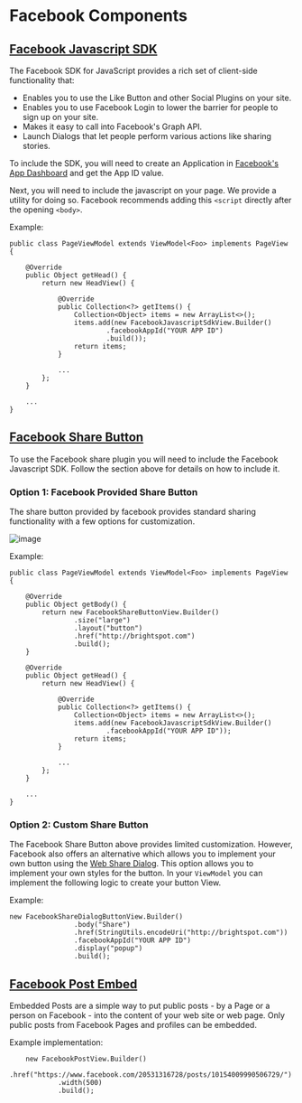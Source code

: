 # Facebook Components

## [Facebook Javascript SDK](https://developers.facebook.com/docs/javascript/quickstart)

The Facebook SDK for JavaScript provides a rich set of client-side functionality that:

* Enables you to use the Like Button and other Social Plugins on your site.
* Enables you to use Facebook Login to lower the barrier for people to sign up on your site.
* Makes it easy to call into Facebook's Graph API.
* Launch Dialogs that let people perform various actions like sharing stories.

To include the SDK, you will need to create an Application in [Facebook's App Dashboard](https://developers.facebook.com/apps) and get the App ID value.

Next, you will need to include the javascript on your page. We provide a utility for doing so. Facebook recommends adding this `<script` directly after the opening `<body>`.

Example: 

```
public class PageViewModel extends ViewModel<Foo> implements PageView {

    @Override
    public Object getHead() {
        return new HeadView() {

            @Override
            public Collection<?> getItems() {
                Collection<Object> items = new ArrayList<>();
                items.add(new FacebookJavascriptSdkView.Builder()
                        .facebookAppId("YOUR APP ID")
                        .build());
                return items;
            }

            ...
        };
    }

    ...
}
```

## [Facebook Share Button](https://developers.facebook.com/docs/plugins/share-button)

To use the Facebook share plugin you will need to include the Facebook Javascript SDK. Follow the section above for details on how to include it.

### Option 1: Facebook Provided Share Button

The share button provided by facebook provides standard sharing functionality with a few options for customization.

![image](https://cloud.githubusercontent.com/assets/1299507/17573490/a4f1e24e-5f28-11e6-8543-69fa40d98199.png)

Example:

```
public class PageViewModel extends ViewModel<Foo> implements PageView {

    @Override
    public Object getBody() {
        return new FacebookShareButtonView.Builder()
                .size("large")
                .layout("button")
                .href("http://brightspot.com")
                .build();
    }

    @Override
    public Object getHead() {
        return new HeadView() {

            @Override
            public Collection<?> getItems() {
                Collection<Object> items = new ArrayList<>();
                items.add(new FacebookJavascriptSdkView.Builder()
                        .facebookAppId("YOUR APP ID"));
                return items;
            }

            ...
        };
    }

    ...
}
```

### Option 2: Custom Share Button

The Facebook Share Button above provides limited customization. However, Facebook also offers an alternative which allows you to implement your own button
using the [Web Share Dialog](https://developers.facebook.com/docs/sharing/reference/share-dialog#advancedtopics). This option allows you to implement your own styles
for the button. In your `ViewModel` you can implement the following logic to create your button View.

Example:

```
new FacebookShareDialogButtonView.Builder()
                .body("Share")
                .href(StringUtils.encodeUri("http://brightspot.com"))
                .facebookAppId("YOUR APP ID")
                .display("popup")
                .build();
```

## [Facebook Post Embed](https://developers.facebook.com/docs/plugins/embedded-posts)

Embedded Posts are a simple way to put public posts - by a Page or a person on Facebook - into the content of your web site or web page. Only public posts from Facebook Pages and profiles can be embedded.

Example implementation:

```
    new FacebookPostView.Builder()
            .href("https://www.facebook.com/20531316728/posts/10154009990506729/")
            .width(500)
            .build();
```
